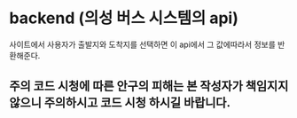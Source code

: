 # backend (의성 버스 시스템의 api)

사이트에서 사용자가 출발지와 도착지를 선택하면 이 api에서 그 값에따라서 정보를 반환해준다.

## 주의 코드 시청에 따른 안구의 피해는 본 작성자가 책임지지 않으니 주의하시고 코드 시청 하시길 바랍니다.
